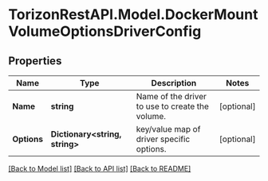 
# TorizonRestAPI.Model.DockerMountVolumeOptionsDriverConfig

## Properties

Name | Type | Description | Notes
------------ | ------------- | ------------- | -------------
**Name** | **string** | Name of the driver to use to create the volume. | [optional] 
**Options** | **Dictionary&lt;string, string&gt;** | key/value map of driver specific options. | [optional] 

[[Back to Model list]](../README.md#documentation-for-models)
[[Back to API list]](../README.md#documentation-for-api-endpoints)
[[Back to README]](../README.md)

